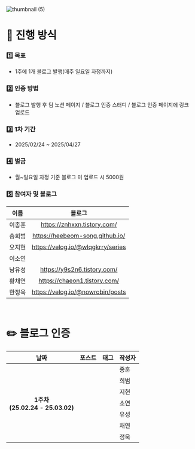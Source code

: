 ![thumbnail (5)](https://github.com/user-attachments/assets/4c574018-b8b3-4e03-8654-b8c0aabcc996)
# 👥 진행 방식
### 1️⃣ 목표
- 1주에 1개 블로그 발행(매주 일요일 자정까지)
### 2️⃣ 인증 방법
- 블로그 발행 후 팀 노션 페이지 / 블로그 인증 스터디 / 블로그 인증 페이지에 링크 업로드
### 3️⃣ 1차 기간
- 2025/02/24 ~ 2025/04/27
### 4️⃣ 벌금
- 월~일요일 자정 기준 블로그 미 업로드 시 5000원
### 5️⃣ 참여자 및 블로그
| **이름**    | **블로그**       |  
|:-----------:|:----------------:|
| 이종훈      | https://znhxxn.tistory.com/       |  
| 송희범      | https://heebeom-song.github.io/   |  
| 오지현      | https://velog.io/@wlqgkrry/series |   
| 이소연      |                                   |
| 남유성      | https://y9s2n6.tistory.com/       | 
| 황채연      | https://chaeon1.tistory.com/      | 
| 한정욱      | https://velog.io/@nowrobin/posts  | 

<br />

# ✏️ 블로그 인증
<table>
  <thead>
    <tr>
      <th align="center">날짜</th>
      <th align="center">포스트</th>
      <th align="center">태그</th>
      <th align="center">작성자</th>
    </tr>
  </thead>
  <tbody>
    <tr>
      <th rowspan=8 align="center">1주차<br />(25.02.24 - 25.03.02)</th>
      <td></td>
      <td></td>
      <td>종훈</td>
    </tr>
    <tr>
      <td></td>
      <td></td>
      <td>희범</td>
    </tr>
    <tr>
      <td></td>
      <td></td>
      <td>지현</td>
    </tr>
    <tr>
      <td></td>
      <td></td>
      <td>소연</td>
    </tr>
    <tr>
      <td></td>
      <td></td>
      <td>유성</td>
    </tr>
    <tr>
      <td></td>
      <td></td>
      <td>채연</td>
    </tr>
    <tr>
      <td></td>
      <td></td>
      <td>정욱</td>
    </tr>
</table>
